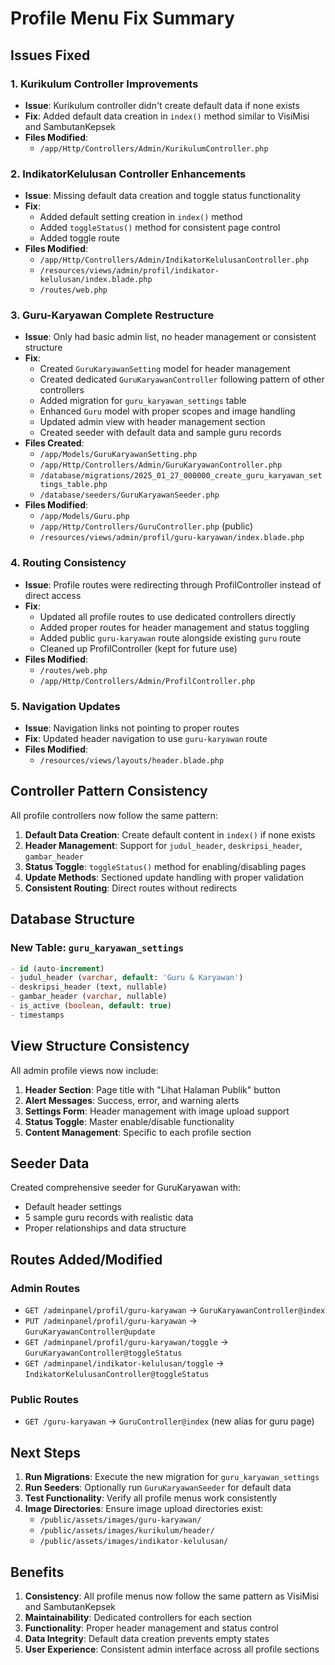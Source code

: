 # Profile Menu Fix Summary

## Issues Fixed

### 1. Kurikulum Controller Improvements
- **Issue**: Kurikulum controller didn't create default data if none exists
- **Fix**: Added default data creation in `index()` method similar to VisiMisi and SambutanKepsek
- **Files Modified**: 
  - `/app/Http/Controllers/Admin/KurikulumController.php`

### 2. IndikatorKelulusan Controller Enhancements
- **Issue**: Missing default data creation and toggle status functionality
- **Fix**: 
  - Added default setting creation in `index()` method
  - Added `toggleStatus()` method for consistent page control
  - Added toggle route
- **Files Modified**:
  - `/app/Http/Controllers/Admin/IndikatorKelulusanController.php`
  - `/resources/views/admin/profil/indikator-kelulusan/index.blade.php`
  - `/routes/web.php`

### 3. Guru-Karyawan Complete Restructure
- **Issue**: Only had basic admin list, no header management or consistent structure
- **Fix**: 
  - Created `GuruKaryawanSetting` model for header management
  - Created dedicated `GuruKaryawanController` following pattern of other controllers
  - Added migration for `guru_karyawan_settings` table
  - Enhanced `Guru` model with proper scopes and image handling
  - Updated admin view with header management section
  - Created seeder with default data and sample guru records
- **Files Created**:
  - `/app/Models/GuruKaryawanSetting.php`
  - `/app/Http/Controllers/Admin/GuruKaryawanController.php`
  - `/database/migrations/2025_01_27_000000_create_guru_karyawan_settings_table.php`
  - `/database/seeders/GuruKaryawanSeeder.php`
- **Files Modified**:
  - `/app/Models/Guru.php`
  - `/app/Http/Controllers/GuruController.php` (public)
  - `/resources/views/admin/profil/guru-karyawan/index.blade.php`

### 4. Routing Consistency
- **Issue**: Profile routes were redirecting through ProfilController instead of direct access
- **Fix**: 
  - Updated all profile routes to use dedicated controllers directly
  - Added proper routes for header management and status toggling
  - Added public `guru-karyawan` route alongside existing `guru` route
  - Cleaned up ProfilController (kept for future use)
- **Files Modified**:
  - `/routes/web.php`
  - `/app/Http/Controllers/Admin/ProfilController.php`

### 5. Navigation Updates
- **Issue**: Navigation links not pointing to proper routes
- **Fix**: Updated header navigation to use `guru-karyawan` route
- **Files Modified**:
  - `/resources/views/layouts/header.blade.php`

## Controller Pattern Consistency

All profile controllers now follow the same pattern:

1. **Default Data Creation**: Create default content in `index()` if none exists
2. **Header Management**: Support for `judul_header`, `deskripsi_header`, `gambar_header`
3. **Status Toggle**: `toggleStatus()` method for enabling/disabling pages
4. **Update Methods**: Sectioned update handling with proper validation
5. **Consistent Routing**: Direct routes without redirects

## Database Structure

### New Table: `guru_karyawan_settings`
```sql
- id (auto-increment)
- judul_header (varchar, default: 'Guru & Karyawan')
- deskripsi_header (text, nullable)
- gambar_header (varchar, nullable)
- is_active (boolean, default: true)
- timestamps
```

## View Structure Consistency

All admin profile views now include:

1. **Header Section**: Page title with "Lihat Halaman Publik" button
2. **Alert Messages**: Success, error, and warning alerts
3. **Settings Form**: Header management with image upload support
4. **Status Toggle**: Master enable/disable functionality
5. **Content Management**: Specific to each profile section

## Seeder Data

Created comprehensive seeder for GuruKaryawan with:
- Default header settings
- 5 sample guru records with realistic data
- Proper relationships and data structure

## Routes Added/Modified

### Admin Routes
- `GET /adminpanel/profil/guru-karyawan` → `GuruKaryawanController@index`
- `PUT /adminpanel/profil/guru-karyawan` → `GuruKaryawanController@update`
- `GET /adminpanel/profil/guru-karyawan/toggle` → `GuruKaryawanController@toggleStatus`
- `GET /adminpanel/indikator-kelulusan/toggle` → `IndikatorKelulusanController@toggleStatus`

### Public Routes
- `GET /guru-karyawan` → `GuruController@index` (new alias for guru page)

## Next Steps

1. **Run Migrations**: Execute the new migration for `guru_karyawan_settings`
2. **Run Seeders**: Optionally run `GuruKaryawanSeeder` for default data
3. **Test Functionality**: Verify all profile menus work consistently
4. **Image Directories**: Ensure image upload directories exist:
   - `/public/assets/images/guru-karyawan/`
   - `/public/assets/images/kurikulum/header/`
   - `/public/assets/images/indikator-kelulusan/`

## Benefits

1. **Consistency**: All profile menus now follow the same pattern as VisiMisi and SambutanKepsek
2. **Maintainability**: Dedicated controllers for each section
3. **Functionality**: Proper header management and status control
4. **Data Integrity**: Default data creation prevents empty states
5. **User Experience**: Consistent admin interface across all profile sections